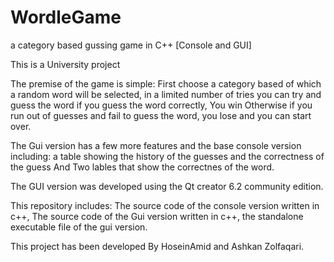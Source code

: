# WordleGame
a category based gussing game in C++ [Console and GUI]

This is a University project 

The premise of the game is simple: First choose a category based of which a random word will be selected, in a limited number of tries you can try and guess the word if you guess the word correctly, You win Otherwise if you run out of guesses and fail to guess the word, you lose and you can start over.

The Gui version has a few more features and the base console version including: a table showing the history of the guesses and the correctness of the guess And Two lables that show the correctnes of the word.

The GUI version was developed using the Qt creator 6.2 community edition.

This repository includes: The source code of the console version written in c++, The source code of the Gui version written in c++, the standalone executable file of the gui version.

This project has been developed By HoseinAmid and Ashkan Zolfaqari.
